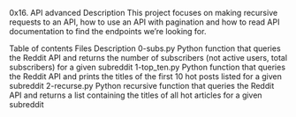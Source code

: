 0x16. API advanced
Description
This project focuses on making recursive requests to an API, how to use an API with pagination and how to read API documentation to find the endpoints we’re looking for.

Table of contents
Files	Description
0-subs.py	Python function that queries the Reddit API and returns the number of subscribers (not active users, total subscribers) for a given subreddit
1-top_ten.py	Python function that queries the Reddit API and prints the titles of the first 10 hot posts listed for a given subreddit
2-recurse.py	Python recursive function that queries the Reddit API and returns a list containing the titles of all hot articles for a given subreddit
